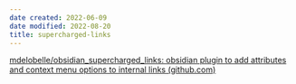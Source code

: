 ```yaml
---
date created: 2022-06-09
date modified: 2022-08-20
title: supercharged-links
---
```


[mdelobelle/obsidian_supercharged_links: obsidian plugin to add attributes and context menu options to internal links (github.com)](https://github.com/mdelobelle/obsidian_supercharged_links)
